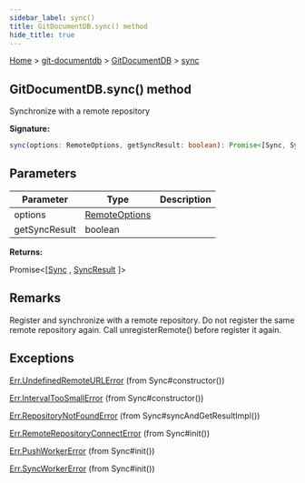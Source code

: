 ```yaml
---
sidebar_label: sync()
title: GitDocumentDB.sync() method
hide_title: true
---
```


[Home](./index.md) &gt; [git-documentdb](./git-documentdb.md) &gt; [GitDocumentDB](./git-documentdb.gitdocumentdb.md) &gt; [sync](./git-documentdb.gitdocumentdb.sync_1.md)

## GitDocumentDB.sync() method

Synchronize with a remote repository

<b>Signature:</b>

```typescript
sync(options: RemoteOptions, getSyncResult: boolean): Promise<[Sync, SyncResult]>;
```

## Parameters

|  Parameter | Type | Description |
|  --- | --- | --- |
|  options | [RemoteOptions](./git-documentdb.remoteoptions.md) |  |
|  getSyncResult | boolean |  |

<b>Returns:</b>

Promise&lt;\[[Sync](./git-documentdb.sync.md) , [SyncResult](./git-documentdb.syncresult.md) \]&gt;

## Remarks

Register and synchronize with a remote repository. Do not register the same remote repository again. Call unregisterRemote() before register it again.

## Exceptions

[Err.UndefinedRemoteURLError](./git-documentdb.err.undefinedremoteurlerror.md) (from Sync\#constructor())

[Err.IntervalTooSmallError](./git-documentdb.err.intervaltoosmallerror.md) (from Sync\#constructor())

[Err.RepositoryNotFoundError](./git-documentdb.err.repositorynotfounderror.md) (from Sync\#syncAndGetResultImpl())

[Err.RemoteRepositoryConnectError](./git-documentdb.err.remoterepositoryconnecterror.md) (from Sync\#init())

[Err.PushWorkerError](./git-documentdb.err.pushworkererror.md) (from Sync\#init())

[Err.SyncWorkerError](./git-documentdb.err.syncworkererror.md) (from Sync\#init())

